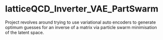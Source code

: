 # latticeQCD_Inverter_VAE_PartSwarm
Project revolves around trying to use variational auto encoders to generate optimum guesses for an inverse of a matrix via particle swarm minimisation of the latent space. 
